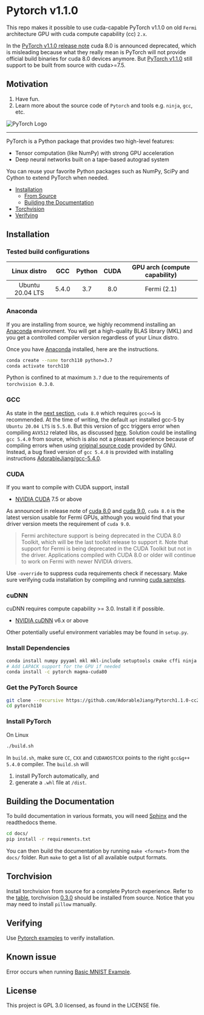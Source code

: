 # Pytorch v1.1.0

This repo makes it possible to use cuda-capable PyTorch v1.1.0 on old `Fermi` architecture GPU with cuda compute capability (cc) `2.x`.

In the [PyTorch v1.1.0 release note](https://github.com/pytorch/pytorch/releases/tag/v1.1.0) cuda 8.0 is announced deprecated, which is misleading because what they really mean is PyTorch will not provide official build binaries for cuda 8.0 devices anymore. But [PyTorch v1.1.0](https://github.com/pytorch/pytorch/tree/v1.1.0#from-source) still support to be built from source with cuda>=7.5.

## Motivation

  1. Have fun.
  2. Learn more about the source code of `Pytorch` and tools e.g. `ninja`, `gcc`, etc.

![PyTorch Logo](https://github.com/pytorch/pytorch/raw/master/docs/source/_static/img/pytorch-logo-dark.png)

--------------------------------------------------------------------------------

PyTorch is a Python package that provides two high-level features:

- Tensor computation (like NumPy) with strong GPU acceleration
- Deep neural networks built on a tape-based autograd system

You can reuse your favorite Python packages such as NumPy, SciPy and Cython to extend PyTorch when needed.

- [Installation](#installation)
  - [From Source](#from-source)
  - [Building the Documentation](#building-the-documentation)
- [Torchvision](#torchvision)
- [Verifying](#verifying)

## Installation

### Tested build configurations

|Linux distro|GCC|Python|CUDA|GPU arch (compute capability)|
|:---:|:---:|:---:|:---:|:---:|
|Ubuntu 20.04 LTS|5.4.0| 3.7 | 8.0 | Fermi (2.1) |

### Anaconda

If you are installing from source, we highly recommend installing an [Anaconda](https://www.anaconda.com/distribution/#download-section) environment.
You will get a high-quality BLAS library (MKL) and you get a controlled compiler version regardless of your Linux distro.

Once you have [Anaconda](https://www.anaconda.com/distribution/#download-section) installed, here are the instructions.

```bash
conda create --name torch110 python=3.7
conda activate torch110
```

Python is confined to at maximum `3.7` due to the requirements of `torchvision 0.3.0`.

### GCC

As state in the [next section](#cuda), `cuda 8.0` which requires `gcc<=5` is recommended. At the time of writing, the default `apt` installed gcc-5 by `Ubuntu 20.04 LTS` is `5.5.0`. But this version of gcc triggers error when compiling `AVX512` related libs, as discussed [here](https://stackoverflow.com/questions/50815093/avx512-intrinsics-header-produces-many-errors-after-distro-upgrades-gcc-to-5-5-0). Solution could be installing `gcc 5.4.0` from source, which is also not a pleasant experience because of compiling errors when using [original source code](https://github.com/gcc-mirror/gcc/tree/releases/gcc-5.4.0) provided by GNU. Instead, a bug fixed version of `gcc 5.4.0` is provided with installing instructions [AdorableJiang/gcc-5.4.0](https://github.com/AdorableJiang/gcc-5.4.0).

### CUDA

If you want to compile with CUDA support, install

- [NVIDIA CUDA](https://developer.nvidia.com/cuda-downloads) 7.5 or above

As announced in release note of [cuda 8.0](https://docs.nvidia.com/cuda/archive/8.0/cuda-toolkit-release-notes/index.html#deprecated-features) and [cuda 9.0](https://docs.nvidia.com/cuda/archive/9.0/cuda-toolkit-release-notes/index.html#unsupported-features), `cuda 8.0` is the latest version usable for Fermi GPUs, although you would find that your driver version meets the requirement of `cuda 9.0`.

> Fermi architecture support is being deprecated in the CUDA 8.0 Toolkit, which will be the last toolkit release to support it. Note that support for Fermi is being deprecated in the CUDA Toolkit but not in the driver. Applications compiled with CUDA 8.0 or older will continue to work on Fermi with newer NVIDIA drivers.

Use `-override` to suppress cuda requirements check if necessary. Make sure verifying cuda installation by compiling and running [cuda samples](https://docs.nvidia.com/cuda/archive/8.0/cuda-installation-guide-linux/index.html#verify-installation).

### cuDNN

cuDNN requires compute capability >= 3.0. Install it if possible.

- [NVIDIA cuDNN](https://developer.nvidia.com/cudnn) v6.x or above

Other potentially useful environment variables may be found in `setup.py`.

### Install Dependencies

```bash
conda install numpy pyyaml mkl mkl-include setuptools cmake cffi ninja
# Add LAPACK support for the GPU if needed
conda install -c pytorch magma-cuda80
```

### Get the PyTorch Source

```bash
git clone --recursive https://github.com/AdorableJiang/Pytorch1.1.0-cc2.x.git --branch v1.1.0 --single-branch pytorch110
cd pytorch110
```

### Install PyTorch

On Linux

```bash
./build.sh
```

In `build.sh`, make sure `CC`, `CXX` and `CUDAHOSTCXX` points to the right `gcc&g++ 5.4.0` compiler. The `build.sh` will

  1. install PyTorch automatically, and
  2. generate a `.whl` file at `/dist`.

## Building the Documentation

To build documentation in various formats, you will need [Sphinx](http://www.sphinx-doc.org) and the
readthedocs theme.

```bash
cd docs/
pip install -r requirements.txt
```

You can then build the documentation by running ``make <format>`` from the
``docs/`` folder. Run ``make`` to get a list of all available output formats.

## Torchvision

Install torchvision from source for a complete Pytorch experience. Refer to the [table](https://github.com/pytorch/vision#installation), torchvision [0.3.0](https://github.com/pytorch/vision/tree/v0.3.0) should be installed from source. Notice that you may need to install `pillow` manually.

## Verifying

Use [Pytorch examples](https://github.com/pytorch/examples) to verify installation.

## Known issue

Error occurs when running [Basic MNIST Example](https://github.com/pytorch/examples/tree/main/mnist).

## License

This project is GPL 3.0 licensed, as found in the LICENSE file.
